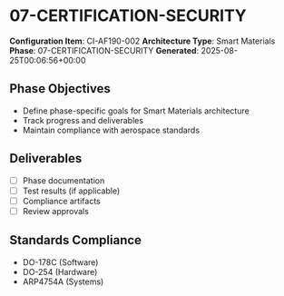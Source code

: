 # 07-CERTIFICATION-SECURITY

**Configuration Item**: CI-AF190-002
**Architecture Type**: Smart Materials
**Phase**: 07-CERTIFICATION-SECURITY
**Generated**: 2025-08-25T00:06:56+00:00

## Phase Objectives
- Define phase-specific goals for Smart Materials architecture
- Track progress and deliverables
- Maintain compliance with aerospace standards

## Deliverables
- [ ] Phase documentation
- [ ] Test results (if applicable)
- [ ] Compliance artifacts
- [ ] Review approvals

## Standards Compliance
- DO-178C (Software)
- DO-254 (Hardware)
- ARP4754A (Systems)
